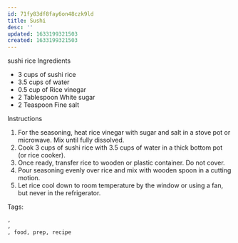 ```yaml
---
id: 71fy83df8fay6on48czk9ld
title: Sushi
desc: ''
updated: 1633199321503
created: 1633199321503
---
```


sushi rice
Ingredients

* 3 cups of sushi rice
* 3.5 cups of water
* 0.5 cup of Rice vinegar
* 2 Tablespoon White sugar
* 2 Teaspoon Fine salt

Instructions
1. For the seasoning, heat rice vinegar with sugar and salt in a stove pot or microwave. Mix until fully dissolved.
2. Cook 3 cups of sushi rice with 3.5 cups of water in a thick bottom pot (or rice cooker).
3. Once ready, transfer rice to wooden or plastic container. Do not cover.
4. Pour seasoning evenly over rice and mix with wooden spoon in a cutting motion.
5. Let rice cool down to room temperature by the window or using a fan, but never in the refrigerator.

Tags:
  
    , 
    , 
    , food, prep, recipe

